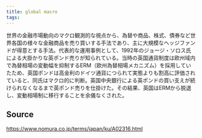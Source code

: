 ```yaml
---
title: global macro
tags: 
---
```


世界の金融市場動向のマクロ観測的な視点から、為替や商品、株式、債券など世界各国の様々な金融商品を売り買いする手法であり、主に大規模なヘッジファンドが得意とする手法。代表的な運用事例として、1992年のジョージ・ソロス氏による大掛かりな英ポンド売りが知られている。当時の英国通貨制度は欧州域内で為替相場の変動幅を抑制するERM（欧州為替相場メカニズム）を採用していたため、英国ポンドは高金利のドイツ通貨につられて実態よりも割高に評価されていると、同氏はマクロ的に判断。英国中央銀行による英ポンドの買い支えが続けられなくなるまで英ポンド売りを仕掛けた。その結果、英国はERMから脱退し、変動相場制に移行することを余儀なくされた。

## Source
https://www.nomura.co.jp/terms/japan/ku/A02316.html
